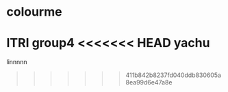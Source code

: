 # colourme
ITRI group4
<<<<<<< HEAD
yachu
=======
linnnnn
>>>>>>> 411b842b8237fd040ddb830605a8ea99d6e47a8e

